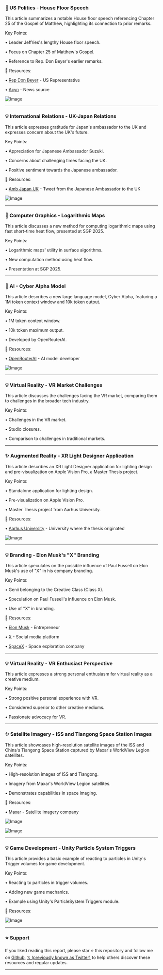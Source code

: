 ### 🤖 US Politics - House Floor Speech

This article summarizes a notable House floor speech referencing Chapter 25 of the Gospel of Matthew, highlighting its connection to prior remarks.

Key Points:

•  Leader Jeffries's lengthy House floor speech.

•  Focus on Chapter 25 of Matthew's Gospel.

•  Reference to Rep. Don Beyer's earlier remarks.


🔗 Resources:

• [Rep Don Beyer](https://x.com/RepDonBeyer) - US Representative

• [Acyn](https://x.com/Acyn/status/1940695958150598675) -  News source

![Image](https://pbs.twimg.com/amplify_video_thumb/1940695924537544704/img/Al6KeB8_6KYwSoN0.jpg)


---
### 💡 International Relations - UK-Japan Relations

This article expresses gratitude for Japan's ambassador to the UK and expresses concern about the UK's future.

Key Points:

• Appreciation for Japanese Ambassador Suzuki.

•  Concerns about challenging times facing the UK.

• Positive sentiment towards the Japanese ambassador.


🔗 Resources:

• [Amb Japan UK](https://x.com/AmbJapanUK/status/1940040013099540532/photo/1) -  Tweet from the Japanese Ambassador to the UK

![Image](https://pbs.twimg.com/media/GuxoGvuXsAEmpjC?format=jpg&name=small)


---
### 🤖 Computer Graphics - Logarithmic Maps

This article discusses a new method for computing logarithmic maps using fast short-time heat flow, presented at SGP 2025.

Key Points:

• Logarithmic maps' utility in surface algorithms.

•  New computation method using heat flow.

• Presentation at SGP 2025.


---
### 🚀 AI - Cyber Alpha Model

This article describes a new large language model, Cyber Alpha, featuring a 1M token context window and 10k token output.

Key Points:

•  1M token context window.

•  10k token maximum output.

•  Developed by OpenRouterAI.


🔗 Resources:

• [OpenRouterAI](https://x.com/OpenRouterAI) - AI model developer

![Image](https://pbs.twimg.com/media/Guzn9KhaUAAnwuz?format=jpg&name=small)


---
### 💡 Virtual Reality - VR Market Challenges

This article discusses the challenges facing the VR market, comparing them to challenges in the broader tech industry.

Key Points:

•  Challenges in the VR market.

•  Studio closures.

•  Comparison to challenges in traditional markets.


---
### ✨ Augmented Reality - XR Light Designer Application

This article describes an XR Light Designer application for lighting design and pre-visualization on Apple Vision Pro, a Master Thesis project.

Key Points:

•  Standalone application for lighting design.

•  Pre-visualization on Apple Vision Pro.

•  Master Thesis project from Aarhus University.


🔗 Resources:

• [Aarhus University](https://x.com/csaudk) - University where the thesis originated

![Image](https://pbs.twimg.com/amplify_video_thumb/1940163294712512513/img/UEQ0azkBSYdLq3ri.jpg)


---
### 💡 Branding - Elon Musk's "X" Branding

This article speculates on the possible influence of Paul Fussell on Elon Musk's use of "X" in his company branding.

Key Points:

•  Genii belonging to the Creative Class (Class X).

•  Speculation on Paul Fussell's influence on Elon Musk.

•  Use of "X" in branding.


🔗 Resources:

• [Elon Musk](https://x.com/elonmusk) - Entrepreneur

• [X](https://x.com/X) - Social media platform

• [SpaceX](https://x.com/SpaceX) - Space exploration company


---
### 💡 Virtual Reality - VR Enthusiast Perspective

This article expresses a strong personal enthusiasm for virtual reality as a creative medium.

Key Points:

•  Strong positive personal experience with VR.

•  Considered superior to other creative mediums.

•  Passionate advocacy for VR.


---
### ✨ Satellite Imagery - ISS and Tiangong Space Station Images

This article showcases high-resolution satellite images of the ISS and China's Tiangong Space Station captured by Maxar's WorldView Legion satellites.

Key Points:

• High-resolution images of ISS and Tiangong.

•  Imagery from Maxar's WorldView Legion satellites.

•  Demonstrates capabilities in space imaging.


🔗 Resources:

• [Maxar](https://x.com/Maxar/status/1940122045808878025) - Satellite imagery company


![Image](https://pbs.twimg.com/media/GuyyLGJXoAAG0qo?format=jpg&name=small)

![Image](https://pbs.twimg.com/media/GuyyVdLWEAAAYHN?format=jpg&name=small)


---
### 💡 Game Development - Unity Particle System Triggers

This article provides a basic example of reacting to particles in Unity's Trigger volumes for game development.

Key Points:

•  Reacting to particles in trigger volumes.

•  Adding new game mechanics.

•  Example using Unity's ParticleSystem Triggers module.


🔗 Resources:

![Image](https://pbs.twimg.com/amplify_video_thumb/1939977595971416064/img/FtRg4EC8f_qMFFKD.jpg)


---

### ⭐️ Support

If you liked reading this report, please star ⭐️ this repository and follow me on [Github](https://github.com/Drix10), [𝕏 (previously known as Twitter)](https://x.com/DRIX_10_) to help others discover these resources and regular updates.

---
